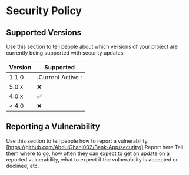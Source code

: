 # Security Policy

## Supported Versions

Use this section to tell people about which versions of your project are
currently being supported with security updates.

| Version | Supported          |
| ------- | ------------------ |
| 1.1.0   | :Current Active  : |
| 5.0.x   | :x:                |
| 4.0.x   | :white_check_mark: |
| < 4.0   | :x:                |

## Reporting a Vulnerability

Use this section to tell people how to report a vulnerability.
[https://github.com/AbdulGhani002/Bank-App/security/]
Report here
Tell them where to go, how often they can expect to get an update on a
reported vulnerability, what to expect if the vulnerability is accepted or
declined, etc.
